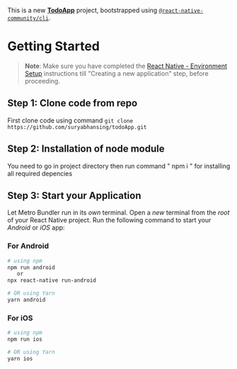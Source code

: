This is a new [**TodoApp**](https://reactnative.dev) project, bootstrapped using [`@react-native-community/cli`](https://github.com/react-native-community/cli).

# Getting Started

> **Note**: Make sure you have completed the [React Native - Environment Setup](https://reactnative.dev/docs/environment-setup) instructions till "Creating a new application" step, before proceeding.

## Step 1: Clone code from repo

First clone code using command `git clone https://github.com/suryabhansing/todoApp.git`

## Step 2: Installation of node module

You need to go in project directory then run command " npm i "
for installing all required depencies

## Step 3: Start your Application

Let Metro Bundler run in its _own_ terminal. Open a _new_ terminal from the _root_ of your React Native project. Run the following command to start your _Android_ or _iOS_ app:

### For Android

```bash
# using npm
npm run android
   or
npx react-native run-android

# OR using Yarn
yarn android
```

### For iOS

```bash
# using npm
npm run ios

# OR using Yarn
yarn ios
```
